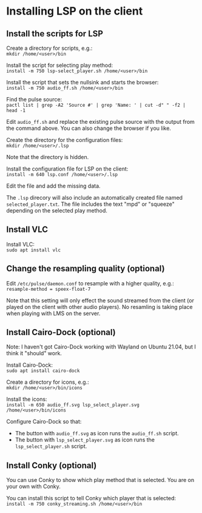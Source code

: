 # Installing LSP on the client
## Install the scripts for LSP
Create a directory for scripts, e.g.:<br/>
```mkdir /home/<user>/bin```

Install the script for selecting play method:<br/>
```install -m 750 lsp-select_player.sh /home/<user>/bin```

Install the script that sets the nullsink and starts the browser:<br/>
```install -m 750 audio_ff.sh /home/<user>/bin```

Find the pulse source:<br/>
```pactl list | grep -A2 'Source #' | grep 'Name: ' | cut -d" " -f2 | head -1```

Edit ```audio_ff.sh``` and replace the existing pulse source with the output from the command above. You can also change the browser if you like.

Create the directory for the configuration files:<br/>
```mkdir /home/<user>/.lsp```

Note that the directory is hidden.

Install the configuration file for LSP on the client:<br/>
```install -m 640 lsp.conf /home/<user>/.lsp```

Edit the file and add the missing data.

The ```.lsp``` direcory will also include an automatically created file named ```selected_player.txt```. The file includes the text "mpd" or "squeeze" depending on the selected play method.

## Install VLC
Install VLC:<br/>
```sudo apt install vlc```

## Change the resampling quality (optional)
Edit ```/etc/pulse/daemon.conf``` to resample with a higher quality, e.g.:<br/>
```resample-method = speex-float-7```

Note that this setting will only effect the sound streamed from the client (or played on the client with other audio players). No resamling is taking place when playing with LMS on the server.

## Install Cairo-Dock (optional)
Note: I haven't got Cairo-Dock working with Wayland on Ubuntu 21.04, but I think it "should" work.

Install Cairo-Dock:<br/>
```sudo apt install cairo-dock```

Create a directory for icons, e.g.:<br/>
```mkdir /home/<user>/bin/icons```

Install the icons:<br/>
```install -m 650 audio_ff.svg lsp_select_player.svg /home/<user>/bin/icons```

Configure Cairo-Dock so that:
* The button with ```audio_ff.svg``` as icon runs the ```audio_ff.sh``` script.
* The button with ```lsp_select_player.svg``` as icon runs the ```lsp_select_player.sh``` script.

## Install Conky (optional)
You can use Conky to show which play method that is selected. You are on your own with Conky.

You can install this script to tell Conky which player that is selected:<br/>
```install -m 750 conky_streaming.sh /home/<user>/bin```
